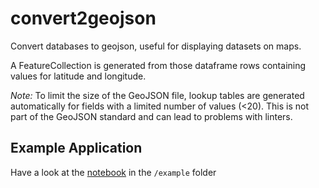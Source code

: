 # convert2geojson
Convert databases to geojson, useful for displaying datasets on maps.

A FeatureCollection is generated from those dataframe rows containing values for
latitude and longitude.

_Note:_ To limit the size of the GeoJSON file, lookup tables are generated
automatically for fields with a limited number of values (<20). This is not part of the
GeoJSON standard and can lead to problems with linters.

## Example Application

Have a look at the [notebook](/example/Loading_dataset.ipynb) in the `/example` folder
